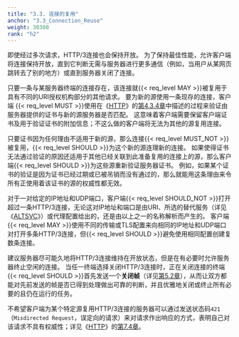 ```yaml
---
title: "3.3. 连接的复用"
anchor: "3.3_Connection_Reuse"
weight: 30300
rank: "h2"
---
```


即使经过多次请求，HTTP/3连接也会保持开放。
为了保持最佳性能，允许客户端将连接保持开放，直到它判断无需与服务器进行更多通信（例如，当用户从某网页跳转去了别的地方）或直到服务器关闭了连接。

只要一条与某服务器终端的连接存在，该连接就{{< req_level MAY >}}被复用于具有不同的URI授权机构部分的其他请求。
要为新的源使用一条现存的连接，客户端 {{< req_level MUST >}}使用在《[HTTP]()》的[第4.3.4章]()中描述的过程来验证由服务器提供的证书与新的源服务器是否匹配。
这意味着客户端需要保留客户端证书及用于验证证书的附加信息；不这么做的客户端将无法为其他的源复用连接。

只要证书因为任何理由不适用于新的源，那么连接{{< req_level MUST_NOT >}}被复用，{{< req_level SHOULD >}}为这个新的源连理新的连接。
如果使得证书无法通过验证的原因还适用于其他已经关联到此准备复用的连接上的源，那么客户端{{< req_level SHOULD >}}为这些源重新验证服务器证书。
例如，如果某个证书的验证是因为证书已经过期或已被吊销而没有通过的，那么就能用这条理由来令所有正使用着该证书的源的权威性都无效。

对于一对给定的IP地址和UDP端口，客户端{{< req_level SHOULD_NOT >}}打开超过一条HTTP/3连接，无论这对IP地址和端口是由URI、所选的替代服务（详见《[ALTSVC]()》）或代理配置给出的，还是由以上之一的名称解析而产生的。
客户端{{< req_level MAY >}}使用不同的传输或TLS配置来向相同的IP地址和UDP端口对打开多条HTTP/3连接，但{{< req_level SHOULD >}}避免使用相同配置创建复数条连接。

建议服务器尽可能久地将HTTP/3连接维持在开放状态，但是在有必要时允许服务器终止空闲的连接。
当任一终端选择关闭HTTP/3连接时，正在关闭连接的终端{{< req_level SHOULD >}}首先发送一个**关闭帧**（详见[第5.2章]()），从而让双方都能对先前发送的帧是否已得到处理做出可靠的判断，并且优雅地关闭或终止所有必要的且仍在运行的任务。

不希望客户端为某个特定源复用HTTP/3连接的服务器可以通过发送状态码`421`（`Misdirected Request`，误定向的请求）来对请求作出响应的方式，表明自己对该请求不具有权威性；详见《[HTTP]()》的[第7.4章]()。

